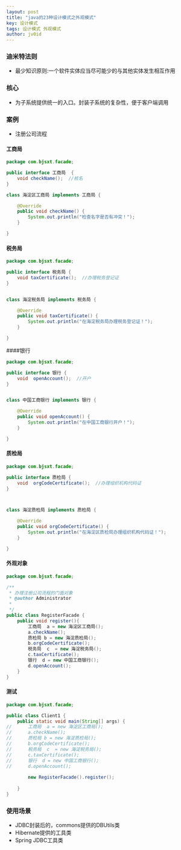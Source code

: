 ```yaml
---
layout: post
title: "java的23种设计模式之外观模式"
key: 设计模式
tags: 设计模式 外观模式
author: jv0id
---
```




### 迪米特法则

- 最少知识原则:一个软件实体应当尽可能少的与其他实体发生相互作用



### 核心

- 为子系统提供统一的入口。封装子系统的复杂性，便于客户端调用



### 案例

- 注册公司流程



#### 工商局

```java
package com.bjsxt.facade;

public interface 工商局  {
	void checkName();  //核名
}

class 海淀区工商局 implements 工商局 {

	@Override
	public void checkName() {
		System.out.println("检查名字是否有冲突！");
	}

}

```



#### 税务局

```java
package com.bjsxt.facade;

public interface 税务局 {
	void taxCertificate();  //办理税务登记证
}


class 海淀税务局 implements 税务局 {

	@Override
	public void taxCertificate() {
		System.out.println("在海淀税务局办理税务登记证！");
	}

}

```



####银行

```java
package com.bjsxt.facade;

public interface 银行 {
	void  openAccount();  //开户
}


class 中国工商银行 implements 银行 {

	@Override
	public void openAccount() {
		System.out.println("在中国工商银行开户！");
	}

}

```



#### 质检局

```java
package com.bjsxt.facade;

public interface 质检局 {
	void  orgCodeCertificate();  //办理组织机构代码证
}



class 海淀质检局 implements 质检局 {

	@Override
	public void orgCodeCertificate() {
		System.out.println("在海淀区质检局办理组织机构代码证！");
	}

}

```



#### 外观对象

```java
package com.bjsxt.facade;

/**
 * 办理注册公司流程的门面对象
 * @author Administrator
 *
 */
public class RegisterFacade {
	public void register(){
		工商局  a = new 海淀区工商局();
		a.checkName();
		质检局 b = new 海淀质检局();
		b.orgCodeCertificate();
		税务局  c  = new 海淀税务局();
		c.taxCertificate();
		银行  d = new 中国工商银行();
		d.openAccount();
	}
}

```



#### 测试

```java
package com.bjsxt.facade;

public class Client1 {
	public static void main(String[] args) {
//		工商局  a = new 海淀区工商局();
//		a.checkName();
//		质检局 b = new 海淀质检局();
//		b.orgCodeCertificate();
//		税务局  c  = new 海淀税务局();
//		c.taxCertificate();
//		银行  d = new 中国工商银行();
//		d.openAccount();
		
		new RegisterFacade().register();
		
	}
}

```



### 使用场景

- JDBC封装后的，commons提供的DBUtils类
- Hibernate提供的工具类
- Spring JDBC工具类
